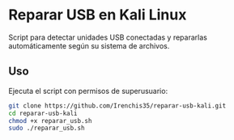 
# Reparar USB en Kali Linux

Script para detectar unidades USB conectadas y repararlas automáticamente según su sistema de archivos.

## Uso

Ejecuta el script con permisos de superusuario:

```bash
git clone https://github.com/Irenchis35/reparar-usb-kali.git
cd reparar-usb-kali
chmod +x reparar_usb.sh
sudo ./reparar_usb.sh
